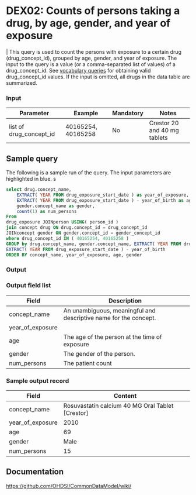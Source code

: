 # DEX02: Counts of persons taking a drug, by age, gender, and year of exposure

| This query is used to count the persons with exposure to a certain drug (drug_concept_id), grouped by age, gender, and year of exposure. The input to the query is a value (or a comma-separated list of values) of a drug_concept_id. See  [vocabulary queries](http://vocabqueries.omop.org/drug-queries) for obtaining valid drug_concept_id values. If the input is omitted, all drugs in the data table are summarized.

### Input

|  Parameter |  Example |  Mandatory |  Notes | 
| --- | --- | --- | --- |
| list of drug_concept_id | 40165254, 40165258 | No | Crestor 20 and 40 mg tablets | 

## Sample query
The following is a sample run of the query. The input parameters are highlighted in  blue. s

```sql
select drug.concept_name, 
    EXTRACT( YEAR FROM drug_exposure_start_date ) as year_of_exposure,
    EXTRACT( YEAR FROM drug_exposure_start_date ) - year_of_birth as age , 
    gender.concept_name as gender,
    count(1) as num_persons
From
drug_exposure JOINperson USING( person_id ) 
join concept drug ON drug.concept_id = drug_concept_id 
JOINconcept gender ON gender.concept_id = gender_concept_id
where drug_concept_id IN ( 40165254, 40165258 ) 
GROUP by drug.concept_name, gender.concept_name, EXTRACT( YEAR FROM drug_exposure_start_date ),
EXTRACT( YEAR FROM drug_exposure_start_date ) - year_of_birth 
ORDER BY concept_name, year_of_exposure, age, gender
```

### Output

### Output field list

|  Field |  Description |
| --- | --- |
|  concept_name | An unambiguous, meaningful and descriptive name for the concept. |
|  year_of_exposure |   |
|  age | The age of the person at the time of exposure |
|  gender | The gender of the person. |
|  num_persons | The patient count |

### Sample output record

|  Field |  Content |
| --- | --- | 
| concept_name |  Rosuvastatin calcium 40 MG Oral Tablet [Crestor] |
| year_of_exposure |  2010 |
| age |  69 |
| gender |  Male |
| num_persons |  15 |

## Documentation
https://github.com/OHDSI/CommonDataModel/wiki/
